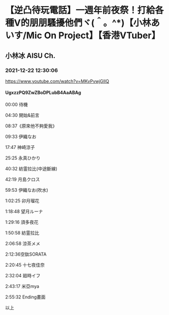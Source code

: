 # 【逆凸待玩電話】一週年前夜祭！打給各種V的朋朋騷擾他們ヾ(＾。^*)【小林あいす/Mic On Project】【香港VTuber】

## 小林冰 AISU Ch. 

### 2021-12-22 12:30:06

https://www.youtube.com/watch?v=MKvPvwjGIIQ

#### UgxzzPQ9ZwZBoDPLubB4AaABAg

00:00 待機

04:30 開始&前言

08:37《原來他不夠愛我》

09:33 伊織なお

17:47 神崎涼子

25:25 永真ひかり

40:32 紡霊拉比(中途斷線)

42:19 月島クロス

59:53 伊織なお(吹水)

1:02:25 卯月瑠花

1:18:48 望月ルーナ

1:29:16 須多夜花

1:50:58 紡霊拉比

2:06:58 涼茶メメ

2:12:36空鈦SORATA

2:20:45 十七夜佳奈

2:32:04 廻時イフ

2:43:17 米亞mya

2:55:32 Ending畫面

以上

